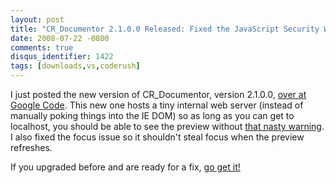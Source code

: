 ```yaml
---
layout: post
title: "CR_Documentor 2.1.0.0 Released: Fixed the JavaScript Security Warning"
date: 2008-07-22 -0800
comments: true
disqus_identifier: 1422
tags: [downloads,vs,coderush]
---
```

I just posted the new version of CR_Documentor, version 2.1.0.0, [over
at Google Code](http://code.google.com/p/cr-documentor/). This new one
hosts a tiny internal web server (instead of manually poking things into
the IE DOM) so as long as you can get to localhost, you should be able
to see the preview without [that nasty
warning](/archive/2008/07/14/cr_documentor-known-issue-javascript-security-warning.aspx).
I also fixed the focus issue so it shouldn't steal focus when the
preview refreshes.

If you upgraded before and are ready for a fix, [go get
it!](http://code.google.com/p/cr-documentor/)
